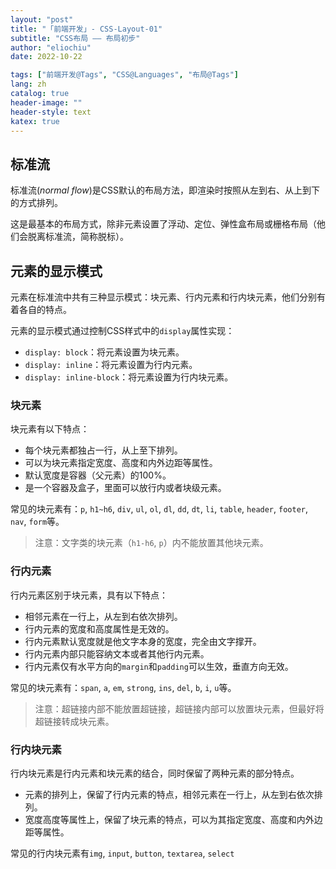 ```yaml
---
layout: "post"
title: "「前端开发」- CSS-Layout-01"
subtitle: "CSS布局 —— 布局初步"
author: "eliochiu"
date: 2022-10-22

tags: ["前端开发@Tags", "CSS@Languages", "布局@Tags"]
lang: zh
catalog: true
header-image: ""
header-style: text
katex: true
---
```

## 标准流
标准流(*normal flow*)是CSS默认的布局方法，即渲染时按照从左到右、从上到下的方式排列。

这是最基本的布局方式，除非元素设置了浮动、定位、弹性盒布局或栅格布局（他们会脱离标准流，简称脱标）。

## 元素的显示模式

元素在标准流中共有三种显示模式：块元素、行内元素和行内块元素，他们分别有着各自的特点。

元素的显示模式通过控制CSS样式中的`display`属性实现：
- `display: block`：将元素设置为块元素。
- `display: inline`：将元素设置为行内元素。
- `display: inline-block`：将元素设置为行内块元素。

### 块元素
块元素有以下特点：
- 每个块元素都独占一行，从上至下排列。
- 可以为块元素指定宽度、高度和内外边距等属性。
- 默认宽度是容器（父元素）的100%。
- 是一个容器及盒子，里面可以放行内或者块级元素。

常见的块元素有：`p`, `h1~h6`, `div`, `ul`, `ol`, `dl`, `dd`, `dt`, `li`, `table`, `header`, `footer`, `nav`, `form`等。

> 注意：文字类的块元素（`h1-h6`, `p`）内不能放置其他块元素。

### 行内元素
行内元素区别于块元素，具有以下特点：
- 相邻元素在一行上，从左到右依次排列。
- 行内元素的宽度和高度属性是无效的。
- 行内元素默认宽度就是他文字本身的宽度，完全由文字撑开。
- 行内元素内部只能容纳文本或者其他行内元素。
- 行内元素仅有水平方向的`margin`和`padding`可以生效，垂直方向无效。

常见的块元素有：`span`, `a`, `em`, `strong`, `ins`, `del`, `b`, `i`, `u`等。

> 注意：超链接内部不能放置超链接，超链接内部可以放置块元素，但最好将超链接转成块元素。

### 行内块元素
行内块元素是行内元素和块元素的结合，同时保留了两种元素的部分特点。
- 元素的排列上，保留了行内元素的特点，相邻元素在一行上，从左到右依次排列。
- 宽度高度等属性上，保留了块元素的特点，可以为其指定宽度、高度和内外边距等属性。

常见的行内块元素有`img`, `input`, `button`, `textarea`, `select`

